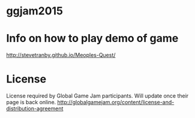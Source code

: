 # ggjam2015

# Info on how to play demo of game
http://stevetranby.github.io/Meoples-Quest/

# License
License required by Global Game Jam participants. Will update once their page is back online.
http://globalgamejam.org/content/license-and-distribution-agreement
